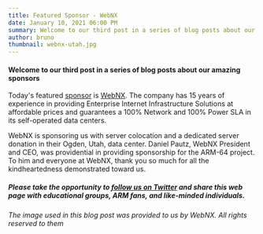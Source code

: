 ```yaml
---
title: Featured Sponsor - WebNX
date: January 10, 2021 06:00 PM
summary: Welcome to our third post in a series of blog posts about our amazing sponsors
author: bruno
thumbnail: webnx-utah.jpg
---
```


#### Welcome to our third post in a series of blog posts about our amazing sponsors

Today's featured [sponsor](https://arm-64.com/sponsors) is [WebNX](https://webnx.com/). The company has 15 years of experience in providing Enterprise Internet Infrastructure Solutions at affordable prices and guarantees a 100% Network and 100% Power SLA in its self-operated data centers.

WebNX is sponsoring us with server colocation and a dedicated server donation in their Ogden, Utah, data center. Daniel Pautz, WebNX President and CEO, was providential in providing sponsorship for the ARM-64 project. To him and everyone at WebNX, thank you so much for all the kindheartedness demonstrated toward us.

##### Please take the opportunity to [follow us on Twitter](https://twitter.com/fosshostorg) and share this web page with educational groups, ARM fans, and like-minded individuals.

###### _The image used in this blog post was provided to us by WebNX. All rights reserved to them_
